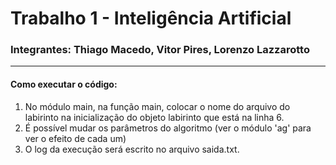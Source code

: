 # Trabalho 1 - Inteligência Artificial 

### Integrantes: Thiago Macedo, Vitor Pires, Lorenzo Lazzarotto

----------------------------------------------
#### Como executar o código:

1. No módulo main, na função main, colocar o nome do arquivo do labirinto na inicialização 
   do objeto labirinto que está na linha 6. 
2. É possível mudar os parâmetros do algoritmo (ver o módulo 'ag' para ver o efeito de cada um)
3. O log da execução será escrito no arquivo saida.txt. 